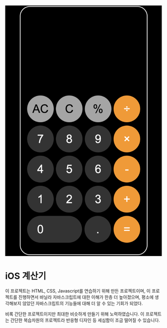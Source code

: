 ![프로젝트 사진](./project.png)

# iOS 계산기

이 프로젝트는 HTML, CSS, Javascript를 연습하기 위해 만든 프로젝트이며, 이 프로젝트를 진행하면서 바닐라 자바스크립트에 대한 이해가 한층 더 높아졌으며, 평소에 생각해보지 않았던 자바스크립트의 기능들에 대해 더 알 수 있는 기회가 되었다.

비록 간단한 프로젝트이지만 최대한 비슷하게 만들기 위해 노력하였습니다. 이 프로젝트는 간단한 복습차원의 프로젝트라 반응형 디자인 등 세심함이 조금 떨어질 수 있습니다.
